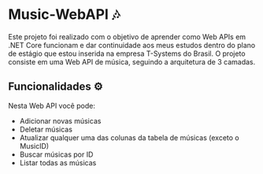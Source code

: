 # Music-WebAPI 🎶
Este projeto foi realizado com o objetivo de aprender como Web APIs em .NET Core funcionam e dar continuidade aos meus estudos dentro do plano de estágio que estou inserida na empresa T-Systems do Brasil.
O projeto consiste em uma Web API de música, seguindo a arquitetura de 3 camadas. 

## Funcionalidades ⚙️
Nesta Web API você pode:
- Adicionar novas músicas
- Deletar músicas
- Atualizar qualquer uma das colunas da tabela de músicas (exceto o MusicID)
- Buscar músicas por ID
- Listar todas as músicas
